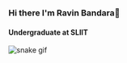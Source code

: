 

### Hi there I'm Ravin Bandara👋
<h4>Undergraduate at SLIIT</h4>

![snake gif](https://github.com/ravin00/ravin00/blob/output/snake.yml)
